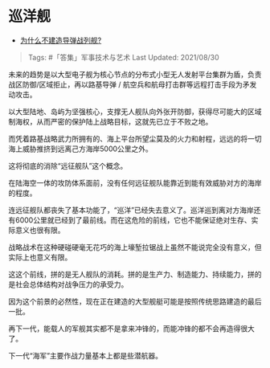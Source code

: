 # 巡洋舰

- [为什么不建造导弹战列舰?](https://www.zhihu.com/question/479112861/answer/2091948199)
  
>Tags: #「答集」军事技术与艺术
>Last Updated: 2021/08/30

未来的趋势是以大型电子舰为核心节点的分布式小型无人发射平台集群为盾，负责战区防御/区域拒止，再以路基导弹 / 航空兵和航母打击群等远程打击手段为矛发动攻击。

以大型陆地、岛屿为坚强核心，支撑无人舰队向外张开防御，获得尽可能大的区域制海权，从而严密的保护陆上战略目标，这就先已立于不败之地。

而凭着路基战略武力所拥有的、海上平台所望尘莫及的火力和射程，远远的将一切海上威胁推挤到远离己方海岸5000公里之外。

这将彻底的消除“远征舰队”这个概念。

在陆海空一体的攻防体系面前，没有任何远征舰队能靠近到能有效威胁对方的海岸的程度。

连远征舰队都丧失了基本功能了，“巡洋”已经失去意义了。巡洋巡到离对方海岸还有6000公里就已经到了最前线。而在这危险的前线，它也不能保证绝对生存、实际意义也很有限。

战略战术在这种硬碰硬毫无花巧的海上壕堑拉锯战上虽然不能说完全没有意义，但实际上也意义有限。

这这个前线，拼的是无人舰队的消耗。拼的是生产力、制造能力、持续能力，拼的是社会总体结构对战争压力的承受力。

因为这个前景的必然性，现在正在建造的大型舰艇可能是按照传统思路建造的最后一批。

再下一代，能载人的军舰其实都不是拿来冲锋的，而能冲锋的都不会再造得很大了。

下一代“海军”主要作战力量基本上都是些潜航器。